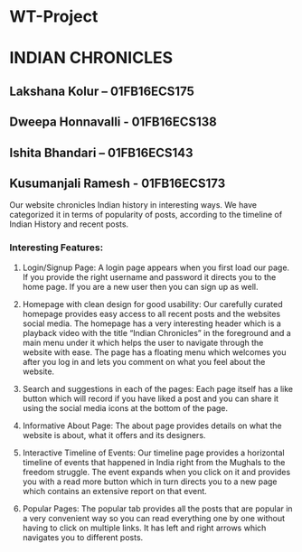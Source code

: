 # WT-Project
# INDIAN CHRONICLES

## Lakshana Kolur – 01FB16ECS175
## Dweepa Honnavalli - 01FB16ECS138
## Ishita Bhandari – 01FB16ECS143
## Kusumanjali Ramesh - 01FB16ECS173

Our website chronicles Indian history in interesting ways. We have categorized it in terms of popularity of posts, according to the timeline of Indian History and recent posts. 

### Interesting Features:

1. Login/Signup Page:
A login page appears when you first load our page. If you provide the right username and password it directs you to the home page. If you are a new user then you can sign up as well. 

2. Homepage with clean design for good usability:
Our carefully curated homepage provides easy access to all recent posts and the websites social media. The homepage has a very interesting header which is a playback video with the title “Indian Chronicles” in the foreground and a main menu under it which helps the user to navigate through the website with ease. The page has a floating menu which welcomes you after you log in and lets you comment on what you feel about the website.

3. Search and suggestions in each of the pages:
Each page itself has a like button which will record if you have liked a post and you can share it using the social media icons at the bottom of the page.

4. Informative About Page:
The about page provides details on what the website is about, what it offers and its designers. 

5. Interactive Timeline of Events:
Our timeline page provides a horizontal timeline of events that happened in India right from the Mughals to the freedom struggle. The event expands when you click on it and provides you with a read more button which in turn directs you to a new page which contains an extensive report on that event. 

6. Popular Pages:
The popular tab provides all the posts that are popular in a very convenient way so you can read everything one by one without having to click on multiple links. It has left and right arrows which navigates you to different posts.


